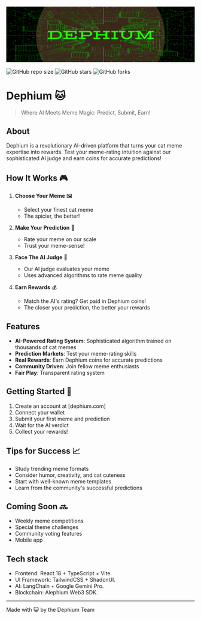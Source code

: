 ![dephium read me banner](https://github.com/amoghkrishna55/Dephium/blob/main/rdmebanner.png)

![GitHub repo size](https://img.shields.io/github/repo-size/D3FaltXD/Weather-Cat)
![GitHub stars](https://img.shields.io/github/stars/D3FaltXD/Weather-Cat)
![GitHub forks](https://img.shields.io/github/forks/D3FaltXD/Weather-Cat) 
# Dephium 🐱 

> Where AI Meets Meme Magic: Predict, Submit, Earn!

## About
Dephium is a revolutionary AI-driven platform that turns your cat meme expertise into rewards. Test your meme-rating intuition against our sophisticated AI judge and earn coins for accurate predictions!

## How It Works 🎮

1. **Choose Your Meme** 🖼️
   - Select your finest cat meme
   - The spicier, the better!

2. **Make Your Prediction** 🎯
   - Rate your meme on our scale
   - Trust your meme-sense!

3. **Face The AI Judge** 🤖
   - Our AI judge evaluates your meme
   - Uses advanced algorithms to rate meme quality

4. **Earn Rewards** 💰
   - Match the AI's rating? Get paid in Dephium coins!
   - The closer your prediction, the better your rewards

## Features

- **AI-Powered Rating System**: Sophisticated algorithm trained on thousands of cat memes
- **Prediction Markets**: Test your meme-rating skills
- **Real Rewards**: Earn Dephium coins for accurate predictions
- **Community Driven**: Join fellow meme enthusiasts
- **Fair Play**: Transparent rating system

## Getting Started 🚀

1. Create an account at [dephium.com]
2. Connect your wallet
3. Submit your first meme and prediction
4. Wait for the AI verdict
5. Collect your rewards!

## Tips for Success 📈

- Study trending meme formats
- Consider humor, creativity, and cat cuteness
- Start with well-known meme templates
- Learn from the community's successful predictions

## Coming Soon 🔜

- Weekly meme competitions
- Special theme challenges
- Community voting features
- Mobile app

## Tech stack
- Frontend: React 18 + TypeScript + Vite.
- UI Framework: TailwindCSS + ShadcnUI.
- AI: LangChain + Google Gemini Pro.
- Blockchain: Alephium Web3 SDK.

---

Made with 😺 by the Dephium Team
